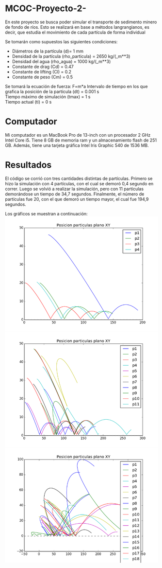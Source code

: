 # MCOC-Proyecto-2-

En este proyecto se busca poder simular el transporte de sedimento minero de fondo de ríos. Esto se realizará en base a métodos langrangianos, es decir, que estudia el movimiento de cada partícula de forma individual

Se tomarán como supuestos las siguientes condiciones:

- Diámetros de la partícula (d)= 1 mm
- Densidad de la partícula (rho_particula) = 2650 kg/(_m**3)
- Densidad del agua (rho_agua) = 1000 kg/(_m**3)
- Constante de drag (Cd) = 0.47   
- Constante de lifting (Cl) = 0.2    
- Constante de peso (Cm) = 0.5    

Se tomará la ecuación de fuerza:  F=m*a 
Intervalo de tiempo en los que grafica la posición de la partícula (dt) = 0.001 s   
Tiempo máximo de simulación (tmax) = 1 s   
Tiempo actual (ti) = 0 s


Computador
==========
Mi computador es un MacBook Pro de 13-inch con un procesador 2 GHz Intel Core i5. Tiene 8 GB de memoria ram y un almacenamiento flash de 251 GB. Además, tiene una tarjeta gráfica Intel Iris Graphic 540 de 1536 MB.

Resultados
==========
El código se corrió con tres cantidades distintas de partículas.
Primero se hizo la simulación con 4 partículas, con el cual se demoró 0,4 segundo en correr. Luego se volvió a realizar la simulación, pero con 11 partículas demorándose un tiempo de 34,7 segundos. Finalmente, el número de partículas fue 20, con el que demoró un tiempo mayor, el cual fue 194,9 segundos.

Los gráficos se muestran a continuación:
![al text](https://github.com/piedadbull/MCOC-Proyecto-2-/blob/master/Grafico_con_4_particulas_(n=4).png)
![al text](https://github.com/piedadbull/MCOC-Proyecto-2-/blob/master/Grafico_con_11_particulas_(n=11).png)
![al text](https://github.com/piedadbull/MCOC-Proyecto-2-/blob/master/Grafico_con_20_particulas_(n=20).png)


